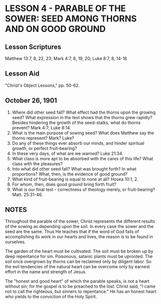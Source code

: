# LESSON 4 - PARABLE OF THE SOWER: SEED AMONG THORNS AND ON GOOD GROUND

## Lesson Scriptures
Matthew 13:7, 8, 22, 23; Mark 4:7, 8, 19, 20; Luke 8:7, 8, 14-18

## Lesson Aid
"Christ's Object Lessons," pp. 50-62.

## October 26, 1901

1. Where did other seed fall? What effect had the thorns upon the growing seed? What expression in the text shows that the thorns grew rapidly? Besides hindering the growth of the seed-stalks, what do thorns prevent? Mark 4:7; Luke 8:14.
2. What is the main purpose of sowing seed? What does Matthew say the thorns represent? Mark? Luke?
3. Do any of these things ever absorb our minds, and hinder spiritual growth, or perfect fruit-bearing?
4. In these very days, of what are we warned? Luke 21:34.
5. What class is more apt to be absorbed with the cares of this life? What class with the pleasures?
6. Into what did other seed fall? What was brought forth? In what proportions? What, then, is the evidence of good ground?
7. What kind of fruit-bearing is equal to none at all? Hosea 10:1, 2.
8. For whom, then, does good ground bring forth fruit?
9. What is our final test - correctness of theology merely, or fruit-bearing? Matt. 25:31-46.

## NOTES

Throughout the parable of the sower, Christ represents the different results of the sowing as depending upon the soil. In every case the sower and the seed are the same. Thus He teaches that if the word of God fails of accomplishing its work in our hearts and lives, the reason is to be found in ourselves.

The garden of the heart must be cultivated. The soil must be broken up by deep repentance for sin. Poisonous, satanic plants must be uprooted. The soil once overgrown by thorns can be reclaimed only by diligent labor. So the evil tendencies of the natural heart can be overcome only by earnest effort in the name and strength of Jesus.

The "honest and good heart" of which the parable speaks, is not a heart without sin; for the gospel is to be preached to the lost. Christ said, "I came not to call the righteous, but sinners to repentance." He has an honest heart who yields to the conviction of the Holy Spirit.